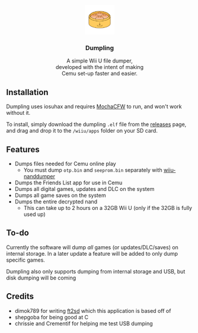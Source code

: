 <p align="center">
  <a href="https://github.com/othneildrew/Best-README-Template">
    <img src="dumpling.png" alt="Logo" width="80" height="80">
  </a>

  <h3 align="center">Dumpling</h3>

  <p align="center">
    A simple Wii U file dumper,
    <br>developed with the intent of
    making<br>Cemu set-up faster and easier.
  </p>
</p>



## Installation

Dumpling uses iosuhax and requires [MochaCFW](https://gbatemp.net/threads/mocha-cfw-the-sweet-chocolate-to-your-latte.452940/) to run, and won't work without it.

To install, simply download the dumpling `.elf` file from the [releases](https://github.com/emiyl/dumpling/releases/latest) page, and drag and drop it to the `/wiiu/apps` folder on your SD card.

## Features

- Dumps files needed for Cemu online play
  - You must dump `otp.bin` and `seeprom.bin` separately with [wiiu-nanddumper](https://github.com/koolkdev/wiiu-nanddumper)
- Dumps the Friends List app for use in Cemu
- Dumps all digital games, updates and DLC on the system
- Dumps all game saves on the system
- Dumps the entire decrypted nand
  - This can take up to 2 hours on a 32GB Wii U (only if the 32GB is fully used up)
  
## To-do

Currently the software will dump _all_ games (or updates/DLC/saves) on internal storage. In a later update a feature will be added to only dump specific games.

Dumpling also only supports dumping from internal storage and USB, but disk dumping will be coming

## Credits

- dimok789 for writing [ft2sd](https://github.com/dimok789/ft2sd/) which this application is based off of
- shepgoba for being good at C
- chrissie and Crementif for helping me test USB dumping
